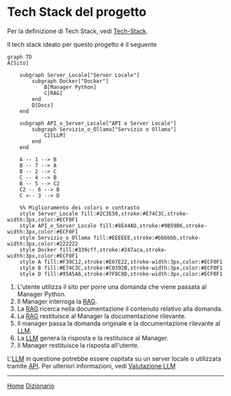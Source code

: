 # Tech Stack del progetto

Per la definizione di Tech Stack, vedi [Tech-Stack](/docs/dictionary/techstack.md).

Il tech stack ideato per questo progetto è il seguente

```mermaid
graph TD
A[Sito]

    subgraph Server_Locale["Server Locale"]
        subgraph Docker["Docker"]
            B[Manager Python]
            C[RAG]
        end
        D[Docs]
    end

    subgraph API_o_Server_Locale["API o Server Locale"]
        subgraph Servizio_o_Ollama["Servizio o Ollama"]
            C2[LLM]
        end
    end

    A -- 1 --> B
    B -- 7 --> A
    B -- 2 --> C
    C -- 4 --> B
    B -- 5 --> C2
    C2 -- 6 --> B
    C <-- 3 --> D

    %% Miglioramento dei colori e contrasto
    style Server_Locale fill:#2C3E50,stroke:#E74C3C,stroke-width:3px,color:#ECF0F1
    style API_o_Server_Locale fill:#8E44AD,stroke:#9B59B6,stroke-width:3px,color:#ECF0F1
    style Servizio_o_Ollama fill:#EEEEEE,stroke:#bbbbbb,stroke-width:3px,color:#222222
    style Docker fill:#339cff,stroke:#247aca,stroke-width:3px,color:#ECF0F1
    style A fill:#F39C12,stroke:#E67E22,stroke-width:3px,color:#ECF0F1
    style B fill:#E74C3C,stroke:#C0392B,stroke-width:3px,color:#ECF0F1
    style D fill:#95A5A6,stroke:#7F8C8D,stroke-width:3px,color:#ECF0F1
```
1. L'utente utilizza il sito per porre una domanda che viene passata al Manager Python.
2. Il Manager interroga la [RAG](/docs/dictionary/rag.md).
3. La [RAG](/docs/dictionary/rag.md) ricerca nella documentazione il contenuto relativo alla domanda.
4. La [RAG](/docs/dictionary/rag.md) restituisce al Manager la documentazione rilevante.
5. Il manager passa la domanda originale e la documentazione rilevante al [LLM](/docs/dictionary/llm.md).
6. La [LLM](/docs/dictionary/llm.md) genera la risposta e la restituisce al Manager.
7. Il Manager restituisce la risposta all'utente.

L'[LLM](/docs/dictionary/llm.md) in questione potrebbe essere ospitata su un server locale o utilizzata tramite [API](/docs/dictionary/api.md).
Per ulteriori informazioni, vedi [Valutazione LLM](/docs/llmval.md)

---
[Home](/indice.md) [Dizionario](/docs/dictionary/indice.md)